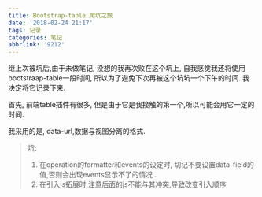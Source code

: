 ```yaml
---
title: Bootstrap-table 爬坑之旅
date: '2018-02-24 21:17'
tags: 记录
categories: 笔记
abbrlink: '9212'
---
```

继上次被坑后,由于未做笔记, 没想的我再次败在这个坑上, 自我感觉我还将使用bootstraap-table一段时间, 所以为了避免下次再被这个坑坑一个下午的时间. 我决定将它记录下来.

首先, 前端table插件有很多, 但是由于它是我接触的第一个,所以可能会用它一定的时间.

我采用的是, data-url,数据与视图分离的格式.
> 坑:
> 1. 在operation的formatter和events的设定时, 切记不要设置data-field的值,否则会出现events显示不了的情况 .
> 2. 在引入js拓展时,注意后面的js不能与其冲突,导致改变引入顺序

